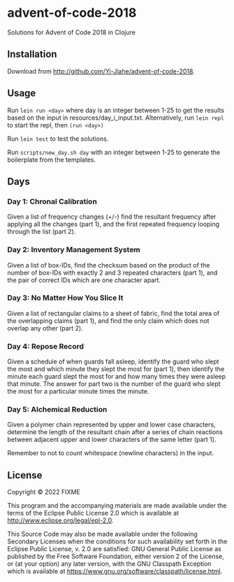 # advent-of-code-2018

Solutions for Advent of Code 2018 in Clojure

## Installation

Download from http://github.com/Yi-Jiahe/advent-of-code-2018.

## Usage

Run `lein run <day>` where day is an integer between 1-25 to get the results based on the input in resources/day_i_input.txt. Alternatively, run `lein repl` to start the repl, then `(run <day>)`

Run `lein test` to test the solutions.

Run `scripts/new_day.sh day` with an integer between 1-25 to generate the boilerplate from the templates.

## Days

### Day 1: Chronal Calibration

Given a list of frequency changes (+/-) find the resultant frequency after applying all the changes (part 1), and the first repeated frequency looping through the list (part 2).

### Day 2: Inventory Management System

Given a list of box-IDs, find the checksum based on the product of the number of box-IDs with exactly 2 and 3 repeated characters (part 1), and the pair of correct IDs which are one character apart.

### Day 3: No Matter How You Slice It

Given a list of rectangular claims to a sheet of fabric, find the total area of the overlapping claims (part 1), and find the only claim which does not overlap any other (part 2).

### Day 4: Repose Record

Given a schedule of when guards fall asleep, identify the guard who slept the most and which minute they slept the most for (part 1), then identify the minute each guard slept the most for and how many times they were asleep that minute. The answer for part two is the number of the guard who slept the most for a particular minute times the minute.

### Day 5: Alchemical Reduction

Given a polymer chain represented by upper and lower case characters, determine the length of the resultant chain after a series of chain reactions between adjacent upper and lower characters of the same letter (part 1).

Remember to not to count whitespace (newline characters) in the input.

## License

Copyright © 2022 FIXME

This program and the accompanying materials are made available under the
terms of the Eclipse Public License 2.0 which is available at
http://www.eclipse.org/legal/epl-2.0.

This Source Code may also be made available under the following Secondary
Licenses when the conditions for such availability set forth in the Eclipse
Public License, v. 2.0 are satisfied: GNU General Public License as published by
the Free Software Foundation, either version 2 of the License, or (at your
option) any later version, with the GNU Classpath Exception which is available
at https://www.gnu.org/software/classpath/license.html.
